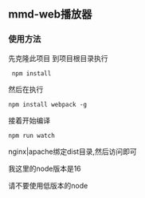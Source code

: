 ##  mmd-web播放器

### 使用方法

先克隆此项目 到项目根目录执行

```
 npm install
```

 然后在执行

```
npm install webpack -g
```

接着开始编译

```
npm run watch
```

nginx|apache绑定dist目录,然后访问即可

我这里的node版本是16

请不要使用低版本的node